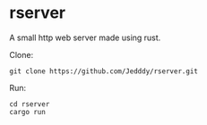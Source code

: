 # rserver
A small http web server made using rust.

Clone:
```
git clone https://github.com/Jedddy/rserver.git
```

Run:
```
cd rserver
cargo run
```

